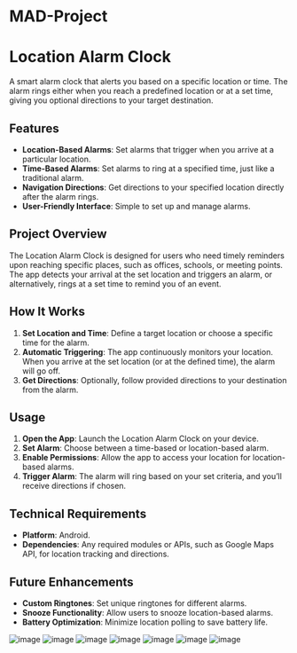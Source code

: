 # MAD-Project

# Location Alarm Clock

A smart alarm clock that alerts you based on a specific location or time. The alarm rings either when you reach a predefined location or at a set time, giving you optional directions to your target destination.

## Features

- **Location-Based Alarms**: Set alarms that trigger when you arrive at a particular location.
- **Time-Based Alarms**: Set alarms to ring at a specified time, just like a traditional alarm.
- **Navigation Directions**: Get directions to your specified location directly after the alarm rings.
- **User-Friendly Interface**: Simple to set up and manage alarms.

## Project Overview

The Location Alarm Clock is designed for users who need timely reminders upon reaching specific places, such as offices, schools, or meeting points. The app detects your arrival at the set location and triggers an alarm, or alternatively, rings at a set time to remind you of an event.

## How It Works

1. **Set Location and Time**: Define a target location or choose a specific time for the alarm.
2. **Automatic Triggering**: The app continuously monitors your location. When you arrive at the set location (or at the defined time), the alarm will go off.
3. **Get Directions**: Optionally, follow provided directions to your destination from the alarm.

## Usage

1. **Open the App**: Launch the Location Alarm Clock on your device.
2. **Set Alarm**: Choose between a time-based or location-based alarm.
3. **Enable Permissions**: Allow the app to access your location for location-based alarms.
4. **Trigger Alarm**: The alarm will ring based on your set criteria, and you’ll receive directions if chosen.

## Technical Requirements

- **Platform**: Android.
- **Dependencies**: Any required modules or APIs, such as Google Maps API, for location tracking and directions.

## Future Enhancements

- **Custom Ringtones**: Set unique ringtones for different alarms.
- **Snooze Functionality**: Allow users to snooze location-based alarms.
- **Battery Optimization**: Minimize location polling to save battery life.


![image](https://github.com/user-attachments/assets/be0eebc5-54b6-4801-a899-b116e75ca221)  ![image](https://github.com/user-attachments/assets/b47e3dca-de54-45a8-87bb-b27c0ca8a1e9)
![image](https://github.com/user-attachments/assets/7d4ab5f5-26f4-442b-acf7-9ab929e5661b) ![image](https://github.com/user-attachments/assets/e2549174-f77d-49fa-96b1-6bc73eaba0c9)
![image](https://github.com/user-attachments/assets/70f15d6c-255f-4ce4-b111-f31ff359111d) ![image](https://github.com/user-attachments/assets/0490b65b-1433-4724-9f47-387211d5cab8)
![image](https://github.com/user-attachments/assets/56e29ee6-8d30-4a22-a89d-93edc96066c0)

